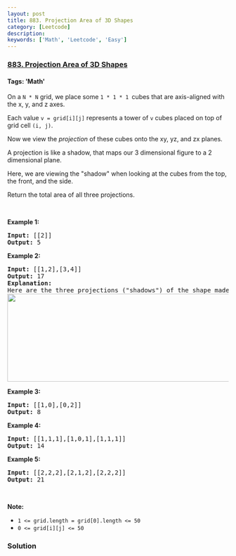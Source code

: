 ```yaml
---
layout: post
title: 883. Projection Area of 3D Shapes
category: [Leetcode]
description: 
keywords: ['Math', 'Leetcode', 'Easy']
---
```

### [883. Projection Area of 3D Shapes](https://leetcode.com/problems/projection-area-of-3d-shapes)

#### Tags: 'Math'

<div class="content__u3I1 question-content__JfgR"><div><p>On a <code>N * N</code> grid, we place some <code>1 * 1 * 1 </code>cubes that are axis-aligned with the x, y, and z axes.</p>
<p>Each value <code>v = grid[i][j]</code> represents a tower of <code>v</code> cubes placed on top of grid cell <code>(i, j)</code>.</p>
<p>Now we view the <em>projection</em> of these cubes onto the xy, yz, and zx planes.</p>
<p>A projection is like a shadow, that maps our 3 dimensional figure to a 2 dimensional plane. </p>
<p>Here, we are viewing the "shadow" when looking at the cubes from the top, the front, and the side.</p>
<p>Return the total area of all three projections.</p>
<p> </p>
<div>
<ul>
</ul>
</div>
<div>
<div>
<ul>
</ul>
</div>
</div>
<div>
<div>
<div>
<div>
<ul>
</ul>
</div>
</div>
</div>
</div>
<div>
<div>
<div>
<div>
<div>
<div>
<div>
<div>
<ul>
</ul>
</div>
</div>
</div>
</div>
</div>
</div>
</div>
</div>
<div>
<p><strong>Example 1:</strong></p>
<pre><strong>Input: </strong><span id="example-input-1-1">[[2]]</span>
<strong>Output: </strong><span id="example-output-1">5</span>
</pre>
<div>
<p><strong>Example 2:</strong></p>
<pre><strong>Input: </strong><span id="example-input-2-1">[[1,2],[3,4]]</span>
<strong>Output: </strong><span id="example-output-2">17</span>
<strong>Explanation: </strong>
Here are the three projections ("shadows") of the shape made with each axis-aligned plane.
<img alt="" src="https://s3-lc-upload.s3.amazonaws.com/uploads/2018/08/02/shadow.png" style="width: 749px; height: 200px;"/>
</pre>
<div>
<p><strong>Example 3:</strong></p>
<pre><strong>Input: </strong><span id="example-input-3-1">[[1,0],[0,2]]</span>
<strong>Output: </strong><span id="example-output-3">8</span>
</pre>
<div>
<p><strong>Example 4:</strong></p>
<pre><strong>Input: </strong><span id="example-input-4-1">[[1,1,1],[1,0,1],[1,1,1]]</span>
<strong>Output: </strong><span id="example-output-4">14</span>
</pre>
<div>
<p><strong>Example 5:</strong></p>
<pre><strong>Input: </strong><span id="example-input-5-1">[[2,2,2],[2,1,2],[2,2,2]]</span>
<strong>Output: </strong><span id="example-output-5">21</span>
</pre>
<p> </p>
<div>
<div>
<div>
<p><span><strong>Note:</strong></span></p>
<ul>
<li><code>1 &lt;= grid.length = grid[0].length &lt;= 50</code></li>
<li><code>0 &lt;= grid[i][j] &lt;= 50</code></li>
</ul>
</div>
</div>
</div>
</div>
</div>
</div>
</div>
</div>
</div></div>

### Solution
